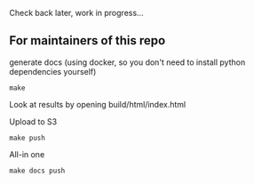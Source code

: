 Check back later, work in progress...


## For maintainers of this repo

generate docs (using docker, so you don't need to install python dependencies yourself)

```
make
```

Look at results by opening build/html/index.html

Upload to S3

```
make push
```

All-in one

```
make docs push
```
